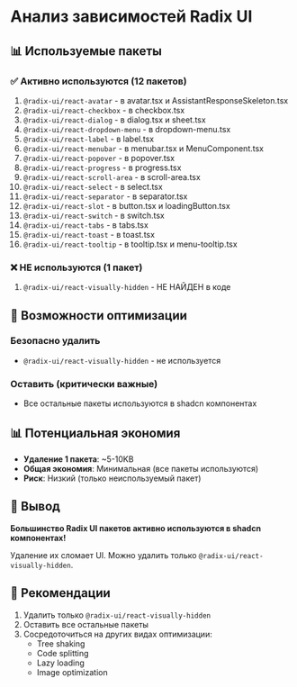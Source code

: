 # Анализ зависимостей Radix UI

## 📊 Используемые пакеты

### ✅ Активно используются (12 пакетов)
1. `@radix-ui/react-avatar` - в avatar.tsx и AssistantResponseSkeleton.tsx
2. `@radix-ui/react-checkbox` - в checkbox.tsx
3. `@radix-ui/react-dialog` - в dialog.tsx и sheet.tsx
4. `@radix-ui/react-dropdown-menu` - в dropdown-menu.tsx
5. `@radix-ui/react-label` - в label.tsx
6. `@radix-ui/react-menubar` - в menubar.tsx и MenuComponent.tsx
7. `@radix-ui/react-popover` - в popover.tsx
8. `@radix-ui/react-progress` - в progress.tsx
9. `@radix-ui/react-scroll-area` - в scroll-area.tsx
10. `@radix-ui/react-select` - в select.tsx
11. `@radix-ui/react-separator` - в separator.tsx
12. `@radix-ui/react-slot` - в button.tsx и loadingButton.tsx
13. `@radix-ui/react-switch` - в switch.tsx
14. `@radix-ui/react-tabs` - в tabs.tsx
15. `@radix-ui/react-toast` - в toast.tsx
16. `@radix-ui/react-tooltip` - в tooltip.tsx и menu-tooltip.tsx

### ❌ НЕ используются (1 пакет)
1. `@radix-ui/react-visually-hidden` - НЕ НАЙДЕН в коде

## 🎯 Возможности оптимизации

### Безопасно удалить
- `@radix-ui/react-visually-hidden` - не используется

### Оставить (критически важные)
- Все остальные пакеты используются в shadcn компонентах

## 📊 Потенциальная экономия
- **Удаление 1 пакета**: ~5-10KB
- **Общая экономия**: Минимальная (все пакеты используются)
- **Риск**: Низкий (только неиспользуемый пакет)

## 🚨 Вывод
**Большинство Radix UI пакетов активно используются в shadcn компонентах!**

Удаление их сломает UI. Можно удалить только `@radix-ui/react-visually-hidden`.

## 🎯 Рекомендации
1. Удалить только `@radix-ui/react-visually-hidden`
2. Оставить все остальные пакеты
3. Сосредоточиться на других видах оптимизации:
   - Tree shaking
   - Code splitting
   - Lazy loading
   - Image optimization

